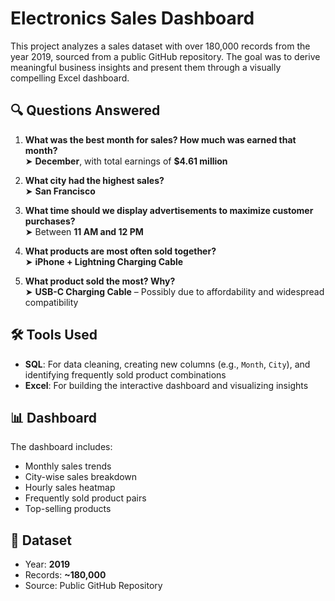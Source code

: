 # Electronics Sales Dashboard

This project analyzes a sales dataset with over 180,000 records from the year 2019, sourced from a public GitHub repository. The goal was to derive meaningful business insights and present them through a visually compelling Excel dashboard.

## 🔍 Questions Answered

1. **What was the best month for sales? How much was earned that month?**  
   ➤ **December**, with total earnings of **$4.61 million**

2. **What city had the highest sales?**  
   ➤ **San Francisco**

3. **What time should we display advertisements to maximize customer purchases?**  
   ➤ Between **11 AM and 12 PM**

4. **What products are most often sold together?**  
   ➤ **iPhone + Lightning Charging Cable**

5. **What product sold the most? Why?**  
   ➤ **USB-C Charging Cable** – Possibly due to affordability and widespread compatibility

## 🛠 Tools Used

- **SQL**: For data cleaning, creating new columns (e.g., `Month`, `City`), and identifying frequently sold product combinations
- **Excel**: For building the interactive dashboard and visualizing insights

## 📊 Dashboard

The dashboard includes:
- Monthly sales trends
- City-wise sales breakdown
- Hourly sales heatmap
- Frequently sold product pairs
- Top-selling products

## 📁 Dataset

- Year: **2019**
- Records: **~180,000**
- Source: Public GitHub Repository
